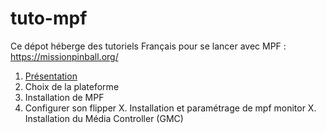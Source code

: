 # tuto-mpf

Ce dépot héberge des tutoriels Français pour se lancer avec MPF : https://missionpinball.org/

 1. [Présentation](Presentation.md)
 2. Choix de la plateforme
 3. Installation de MPF
 4. Configurer son flipper
 X. Installation et paramétrage de mpf monitor
 X. Installation du Média Controller (GMC)
